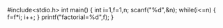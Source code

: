 #include<stdio.h>
int main()
{
    int i=1,f=1,n;
    scanf("%d",&n);
    while(i<=n)
    {
        f=f*i;
        i++;
    }
    printf("factorial=%d",f);
}
